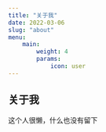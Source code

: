 ```yaml
---
title: "关于我"
date: 2022-03-06
slug: "about"
menu:
    main:
        weight: 4
        params: 
            icon: user
---
```


## 关于我
这个人很懒，什么也没有留下